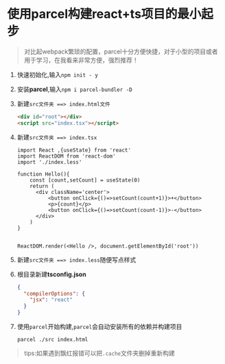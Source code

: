 # 使用parcel构建react+ts项目的最小起步
> 对比起webpack繁琐的配置，parcel十分方便快捷，对于小型的项目或者用于学习，在我看来非常方便，强烈推荐！

1. 快速初始化,输入```npm init - y```

2. 安装**parcel**,输入```npm i parcel-bundler -D```

3. 新建```src文件夹 ==> index.html文件```

    ```html
    <div id="root"></div>
    <script src="index.tsx"></script>
    ```

4. 新建```src文件夹 ==> index.tsx```
    ```tsx
    import React ,{useState} from 'react'
    import ReactDOM from 'react-dom'
    import './index.less'
    
    function Hello(){
        const [count,setCount] = useState(0)
        return (
          <div className='center'>
              <button onClick={()=>setCount(count+1)}>+</button>
              <p>{count}</p>
              <button onClick={()=>setCount(count-1)}>-</button>
          </div>
        )
    }
    
    
    ReactDOM.render(<Hello />, document.getElementById('root'))
    
    ```

5. 新建```src文件夹 ==> index.less```随便写点样式

6. 根目录新建**tsconfig.json**
    ```json
    {
      "compilerOptions": {
        "jsx": "react"
      }
    }
    ```

6. 使用``parcel``开始构建,``parcel``会自动安装所有的依赖并构建项目

    ```shell script
    parcel ./src index.html
    ```
   
> tips:如果遇到飘红报错可以把```.cache```文件夹删掉重新构建

